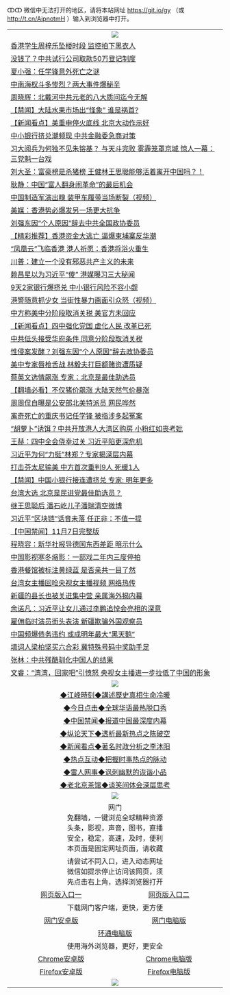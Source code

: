 ↀↀ 微信中无法打开的地区，请将本站网址 https://git.io/gy （或 http://t.cn/AipnotmH ）输入到浏览器中打开。 

 <table>

  <tr>
    <td colspan="2" align=center><img src="https://cdn.jsdelivr.net/gh/gyoupiodf/im1/20190822-2.jpg"></td>
 </tr>
<tr><td colspan="2" align="left"><a href="https://xball.casa/oo.aspx?name=c1092602&key=eqxowaguscvmxdgc&from=gy">香港学生周梓乐坠楼时段 监控拍下黑衣人</a></td></tr>
<tr><td colspan="2" align="left"><a href="https://xball.casa/oo.aspx?name=c1092409&key=eqxowaguscvmxdgc&from=gy">没钱了？中共试行公司取款50万登记制度</a></td></tr>
<tr><td colspan="2" align="left"><a href="https://xball.casa/oo.aspx?name=c1092396&key=eqxowaguscvmxdgc&from=gy">夏小强：任学锋意外死亡之谜</a></td></tr>
<tr><td colspan="2" align="left"><a href="https://xball.casa/oo.aspx?name=c1092313&key=eqxowaguscvmxdgc&from=gy">中南海权斗多惨烈？两大事件爆秘辛</a></td></tr>
<tr><td colspan="2" align="left"><a href="https://xball.casa/oo.aspx?name=c1092467&key=eqxowaguscvmxdgc&from=gy">周晓辉：北戴河中共元老的八大质问迄今无解</a></td></tr>
<tr><td colspan="2" align="left"><a href="https://xball.casa/oo.aspx?name=c1092473&key=eqxowaguscvmxdgc&from=gy">【禁闻】大陆水果市场出“怪象” 谁是祸首?</a></td></tr>
<tr><td colspan="2" align="left"><a href="https://xball.casa/oo.aspx?name=c1092427&key=eqxowaguscvmxdgc&from=gy">【新闻看点】美重申停火底线 北京大动作示好</a></td></tr>
<tr><td colspan="2" align="left"><a href="https://xball.casa/oo.aspx?name=c1092464&key=eqxowaguscvmxdgc&from=gy">中小银行挤兑潮频现 中共金融委急商对策</a></td></tr>
<tr><td colspan="2" align="left"><a href="https://xball.casa/oo.aspx?name=c1079709&key=eqxowaguscvmxdgc&from=gy">习大阅兵为何独不见朱镕基？ 与天斗完败 雾霾笼罩京城 惊人一幕：三党魁一台戏</a></td></tr>
<tr><td colspan="2" align="left"><a href="https://xball.casa/oo.aspx?name=c1092478&key=eqxowaguscvmxdgc&from=gy">刘大圣：富豪榜是杀猪榜 王健林王思聪能够活着离开中国吗？！</a></td></tr>
<tr><td colspan="2" align="left"><a href="https://xball.casa/oo.aspx?name=c1092491&key=eqxowaguscvmxdgc&from=gy">耿静：中国“富人翻身闹革命”的最后机会</a></td></tr>
<tr><td colspan="2" align="left"><a href="https://xball.casa/oo.aspx?name=c1092474&key=eqxowaguscvmxdgc&from=gy">中国制造军演出糗 装甲车履带当场断裂（视频）</a></td></tr>
<tr><td colspan="2" align="left"><a href="https://xball.casa/oo.aspx?name=c1092612&key=eqxowaguscvmxdgc&from=gy">美媒：香港势必爆发另一场更大抗争</a></td></tr>
<tr><td colspan="2" align="left"><a href="https://xball.casa/oo.aspx?name=c1092429&key=eqxowaguscvmxdgc&from=gy">刘强东因“个人原因”辞去中共全国政协委员</a></td></tr>
<tr><td colspan="2" align="left"><a href="https://xball.casa/oo.aspx?name=c1092381&key=eqxowaguscvmxdgc&from=gy">【精彩推荐】香港资金大逃亡 逼爆柬埔寨反华潮</a></td></tr>
<tr><td colspan="2" align="left"><a href="https://xball.casa/oo.aspx?name=c1092604&key=eqxowaguscvmxdgc&from=gy">“凤凰云”飞临香港 港人祈愿：香港将浴火重生</a></td></tr>
<tr><td colspan="2" align="left"><a href="https://xball.casa/oo.aspx?name=c1092430&key=eqxowaguscvmxdgc&from=gy">川普：建立一个没有邪恶共产主义的未来</a></td></tr>
<tr><td colspan="2" align="left"><a href="https://xball.casa/oo.aspx?name=c1074238&key=eqxowaguscvmxdgc&from=gy">赖昌星以为习近平“傻” 港媒曝习三大秘闻</a></td></tr>
<tr><td colspan="2" align="left"><a href="https://xball.casa/oo.aspx?name=c1092492&key=eqxowaguscvmxdgc&from=gy">9天2家银行爆挤兑 中小银行风险不容小觑</a></td></tr>
<tr><td colspan="2" align="left"><a href="https://xball.casa/oo.aspx?name=c1092367&key=eqxowaguscvmxdgc&from=gy">港警随意抓少女 当街性暴力画面引众怒（视频）</a></td></tr>
<tr><td colspan="2" align="left"><a href="https://xball.casa/oo.aspx?name=c1092434&key=eqxowaguscvmxdgc&from=gy">中方称美中分阶段取消关税 美官方未回应</a></td></tr>
<tr><td colspan="2" align="left"><a href="https://xball.casa/oo.aspx?name=c1092461&key=eqxowaguscvmxdgc&from=gy">【新闻看点】四中强化党国 虚化人民 改革已死</a></td></tr>
<tr><td colspan="2" align="left"><a href="https://xball.casa/oo.aspx?name=c1092439&key=eqxowaguscvmxdgc&from=gy">中共低头接受华府条件 同意分阶段取消关税</a></td></tr>
<tr><td colspan="2" align="left"><a href="https://xball.casa/oo.aspx?name=c1092475&key=eqxowaguscvmxdgc&from=gy">性侵案发酵？刘强东因“个人原因”辞去政协委员</a></td></tr>
<tr><td colspan="2" align="left"><a href="https://xball.casa/oo.aspx?name=c1092601&key=eqxowaguscvmxdgc&from=gy">美中专家唇枪舌战 林毅夫打巨额赌资遭质疑</a></td></tr>
<tr><td colspan="2" align="left"><a href="https://xball.casa/oo.aspx?name=c1092476&key=eqxowaguscvmxdgc&from=gy">蔡英文选情飙涨 专家：北京是最佳助选员</a></td></tr>
<tr><td colspan="2" align="left"><a href="https://xball.casa/oo.aspx?name=c1092379&key=eqxowaguscvmxdgc&from=gy">【翻墙必看】不仅猪价飙涨 大陆天然气价暴涨</a></td></tr>
<tr><td colspan="2" align="left"><a href="https://xball.casa/oo.aspx?name=c1092394&key=eqxowaguscvmxdgc&from=gy">周周侃自曝是公安部北美特派员 网民哗然</a></td></tr>
<tr><td colspan="2" align="left"><a href="https://xball.casa/oo.aspx?name=c1092426&key=eqxowaguscvmxdgc&from=gy">离奇死亡的重庆书记任学锋 被指涉多起冤案</a></td></tr>
<tr><td colspan="2" align="left"><a href="https://xball.casa/oo.aspx?name=c1092477&key=eqxowaguscvmxdgc&from=gy">“胡萝卜”诱饵？中共开放港人大湾区购房 小粉红如丧考妣</a></td></tr>
<tr><td colspan="2" align="left"><a href="https://xball.casa/oo.aspx?name=c1091976&key=eqxowaguscvmxdgc&from=gy">王赫：四中全会侥幸过关 习近平陷更深危机</a></td></tr>
<tr><td colspan="2" align="left"><a href="https://xball.casa/oo.aspx?name=c1092624&key=eqxowaguscvmxdgc&from=gy">习近平为何“力挺”林郑？专家揭深层内幕</a></td></tr>
<tr><td colspan="2" align="left"><a href="https://xball.casa/oo.aspx?name=c1092472&key=eqxowaguscvmxdgc&from=gy">打击芬太尼输美 中方首次重判9人 死缓1人</a></td></tr>
<tr><td colspan="2" align="left"><a href="https://xball.casa/oo.aspx?name=c1092600&key=eqxowaguscvmxdgc&from=gy">【禁闻】中国小银行接连遭挤兑 专家: 明年更多</a></td></tr>
<tr><td colspan="2" align="left"><a href="https://xball.casa/oo.aspx?name=c1092483&key=eqxowaguscvmxdgc&from=gy">台湾大选 北京是民进党最佳助选员？</a></td></tr>
<tr><td colspan="2" align="left"><a href="https://xball.casa/oo.aspx?name=c1092393&key=eqxowaguscvmxdgc&from=gy">继王思聪后 潘石屹儿子潘瑞清空微博</a></td></tr>
<tr><td colspan="2" align="left"><a href="https://xball.casa/oo.aspx?name=c1092184&key=eqxowaguscvmxdgc&from=gy">习近平“区块链”话音未落 任正非：不值一提</a></td></tr>
<tr><td colspan="2" align="left"><a href="https://xball.casa/oo.aspx?name=c1092613&key=eqxowaguscvmxdgc&from=gy">【中国禁闻】11月7日完整版</a></td></tr>
<tr><td colspan="2" align="left"><a href="https://xball.casa/oo.aspx?name=c1092380&key=eqxowaguscvmxdgc&from=gy">程晓容：新华社报导德国东西差距 暗示什么</a></td></tr>
<tr><td colspan="2" align="left"><a href="https://xball.casa/oo.aspx?name=c1092489&key=eqxowaguscvmxdgc&from=gy">中国影视寒冬缩影：一部戏二年内三度停拍</a></td></tr>
<tr><td colspan="2" align="left"><a href="https://xball.casa/oo.aspx?name=c1092456&key=eqxowaguscvmxdgc&from=gy">香港餐馆被标注黄绿蓝 是否亲共一目了然</a></td></tr>
<tr><td colspan="2" align="left"><a href="https://xball.casa/oo.aspx?name=c1092629&key=eqxowaguscvmxdgc&from=gy">台湾女主播回呛央视女主播视频 网络热传</a></td></tr>
<tr><td colspan="2" align="left"><a href="https://xball.casa/oo.aspx?name=c1092622&key=eqxowaguscvmxdgc&from=gy">新疆的县长也被关进集中营 亲属海外揭内幕</a></td></tr>
<tr><td colspan="2" align="left"><a href="https://xball.casa/oo.aspx?name=c1056228&key=eqxowaguscvmxdgc&from=gy">余诺凡：习近平让女儿通过李鹏追悼会亮相的深意</a></td></tr>
<tr><td colspan="2" align="left"><a href="https://xball.casa/oo.aspx?name=c1092590&key=eqxowaguscvmxdgc&from=gy">雇佣临时演员街头表演 新疆欺骗外国观察员</a></td></tr>
<tr><td colspan="2" align="left"><a href="https://xball.casa/oo.aspx?name=c1092493&key=eqxowaguscvmxdgc&from=gy">中国频爆债务违约 或成明年最大“黑天鹅”</a></td></tr>
<tr><td colspan="2" align="left"><a href="https://xball.casa/oo.aspx?name=c1092490&key=eqxowaguscvmxdgc&from=gy">填词人梁柏坚买六合彩 冀特殊号码中奖助手足</a></td></tr>
<tr><td colspan="2" align="left"><a href="https://xball.casa/oo.aspx?name=c1092397&key=eqxowaguscvmxdgc&from=gy">张林：中共残酷驯化中国人的结果</a></td></tr>
<tr><td colspan="2" align="left"><a href="https://url.cn/5qdfRPk">文睿：“湾湾，回家吧”引愤怒 央视女主播进一步拉低了中国的形象</a></td></tr>

 <tr>
   <td colspan="2" align=center><img src="https://cdn.jsdelivr.net/gh/gyoupiodf/im1/jf-1.jpg"></td>
  </tr>
   <tr>
   <td colspan="2" align=center> 
<a href="https://xball.casa/oo.aspx?name=c922850&key=eqxowaguscvmxdgc&from=gy&tag=9877">◆江峰時刻◆講述歷史真相生命冷暖</a><br/>
    </td>
  </tr>
   <tr>
   <td colspan="2" align=center> 
<a href="https://xball.casa/oo.aspx?name=c816850&key=eqxowaguscvmxdgc&from=gy&tag=9877">◆今日点击◆全球华语最热脱口秀</a><br/>
    </td>
  </tr>
  <tr>
  <td colspan="2" align=center>
<a href="https://xball.casa/oo.aspx?name=c816860&key=eqxowaguscvmxdgc&from=gy&tag=99733110">◆中国禁闻◆报道中国最深度内幕</a><br/>
   </tr>
  <tr>
     <td colspan="2" align=center>
<a href="https://xball.casa/oo.aspx?name=c816855&key=eqxowaguscvmxdgc&from=gy&tag=997110">◆纵论天下◆透析最新热点之陈破空</a><br/>
   </tr>
   <tr>
      <td colspan="2" align=center>
<a href="https://xball.casa/oo.aspx?name=c838308&key=eqxowaguscvmxdgc&from=gy&tag=9973110">◆新闻看点◆著名时政分析之李沐阳</a><br/>
   </tr>
   <tr>
     <td colspan="2" align=center>
<a href="https://xball.casa/oo.aspx?name=c816852&key=eqxowaguscvmxdgc&from=gy&tag=9733110">◆热点互动◆把握时事热点的脉动</a><br/>
   </tr>
   <tr>
      <td colspan="2" align=center>
<a href="https://xball.casa/oo.aspx?name=c816694&key=eqxowaguscvmxdgc&from=gy&tag=93310">◆雷人网事◆讽刺幽默的诙谐小品</a><br/>
   </tr>
   <tr>
    <td colspan="2" align=center>
<a href="https://xball.casa/oo.aspx?name=c816650&key=eqxowaguscvmxdgc&from=gy&tag=9973110">◆老北京茶馆◆谈笑间体会深层思考</a><br/>
   </tr>
 <tr>
    <td colspan="2" align="center"><img src="https://gitlab.com/ogate2/up/raw/master/_/oGate65.jpg"/></td>
  </tr>
  <tr>
    <td colspan="2" align="center">网门<br/>免翻墙，一键浏览全球精粹资源<br/>头条，影视，声音，图书，直播<br/>安全，稳定，高速，及时，便利<br/>本页面是固定网址页面，请收藏</td>
  <tr>
  <tr>
    <td colspan="2" align="center">请尝试不同入口，进入动态网址<br/>微信如提示停止访问该网页，须<br/>先点击右上角，选择浏览器打开</td>
  <tr>
  <tr>
    <td align="center"><a href="https://gl.githack.com/ofile/up/raw/master/showm.htm">网页版入口一</a></td>
    <td align="center"><a href="https://lijcxlvzmlxs.xroot.pw/oo.aspx?key=mvmsehdxxcbsukzw&from=ogHomel">网页版入口二</a></td>
  </tr>
  <tr>
    <td colspan="2" align="center">下载网门客户端，更快，更方便</td>
  <tr>
  <tr>
    <td align="center"><a href="https://gitlab.com/ogate2/up/raw/master/_/oGatea.apk">网门安卓版</a></td>
    <td align="center"><a href="https://gitlab.com/ogate2/up/raw/master/_/oGate.zip">网门电脑版</a></td>
  </tr>
  <tr>
    <td colspan="2" align="center"><a href="https://gitlab.com/ogate2/up/raw/master/_/oPipe.zip">环通电脑版</a></td>
  </tr>
  <tr>
    <td colspan="2" align="center">使用海外浏览器，更好，更安全</td>
  <tr>
  <tr>
    <td align="center"><a href="https://gitlab.com/ogate2/up/raw/master/_/Chrome.apk">Chrome安卓版</a></td>
    <td align="center"><a href="https://gitlab.com/ogate2/up/raw/master/_/Chrome.zip">Chrome电脑版</a></td>
  </tr>
  <tr>
    <td align="center"><a href="https://gitlab.com/ogate2/up/raw/master/_/Firefox.apk">Firefox安卓版</a></td>
    <td align="center"><a href="https://gitlab.com/ogate2/up/raw/master/_/Firefox.zip">Firefox电脑版</a></td>
  </tr>
  <tr>
    <td colspan="2" align="center"><img src="https://gitlab.com/ogate2/up/raw/master/_/oGate640.jpg"/></td>
  </tr>
</table>

